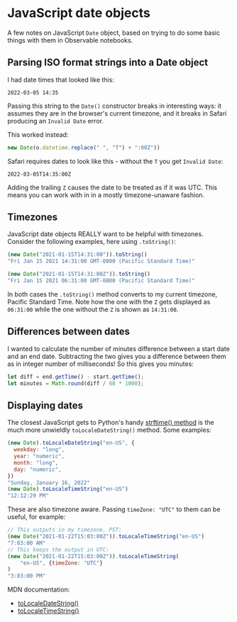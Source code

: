 # JavaScript date objects

A few notes on JavaScript `Date` object, based on trying to do some basic things with them in Observable notebooks.

## Parsing ISO format strings into a Date object

I had date times that looked like this:

`2022-03-05 14:35`

Passing this string to the `Date()` constructor breaks in interesting ways: it assumes they are in the browser's current timezone, and it breaks in Safari producing an `Invalid Date` error.

This worked instead:

```javascript
new Date(o.datetime.replace(" ", "T") + ":00Z"))
```
Safari requires dates to look like this - without the `T` you get `Invalid Date`:

`2022-03-05T14:35:00Z`

Adding the trailing `Z` causes the date to be treated as if it was UTC. This means you can work with in in a mostly timezone-unaware fashion.

## Timezones

JavaScript date objects REALLY want to be helpful with timezones. Consider the following examples, here using `.toString()`:

```javascript
(new Date("2021-01-15T14:31:00")).toString()
"Fri Jan 15 2021 14:31:00 GMT-0800 (Pacific Standard Time)"

(new Date("2021-01-15T14:31:00Z")).toString()
"Fri Jan 15 2021 06:31:00 GMT-0800 (Pacific Standard Time)"
```
In both cases the `.toString()` method converts to my current timezone, Pacific Standard Time. Note how the one with the `Z` gets displayed as `06:31:00` while the one without the `Z` is shown as `14:31:00`.

## Differences between dates

I wanted to calculate the number of minutes difference between a start date and an end date. Subtracting the two gives you a difference between them as in integer number of milliseconds! So this gives you minutes:

```javascript
let diff = end.getTime() - start.getTime();
let minutes = Math.round(diff / 60 * 1000);
```

## Displaying dates

The closest JavaScript gets to Python's handy [strftime() method](https://docs.python.org/3/library/datetime.html#strftime-and-strptime-format-codes) is the much more unwieldly `toLocaleDateString()` method. Some examples:

```javascript
(new Date).toLocaleDateString("en-US", {
  weekday: "long",
  year: "numeric",
  month: "long",
  day: "numeric",
})
"Sunday, January 16, 2022"
(new Date).toLocaleTimeString("en-US")
"12:12:29 PM"
```
These are also timezone aware. Passing `timeZone: "UTC"` to them can be useful, for example:
```javascript
// This outputs in my timezone, PST:
(new Date("2021-01-22T15:03:00Z")).toLocaleTimeString("en-US")
"7:03:00 AM"
// This keeps the output in UTC:
(new Date("2021-01-22T15:03:00Z")).toLocaleTimeString(
    "en-US", {timeZone: "UTC"}
)
"3:03:00 PM"
```
MDN documentation:

- [toLocaleDateString()](https://developer.mozilla.org/en-US/docs/Web/JavaScript/Reference/Global_Objects/Date/toLocaleDateString)
- [toLocaleTimeString()](https://developer.mozilla.org/en-US/docs/Web/JavaScript/Reference/Global_Objects/Date/toLocaleTimeString)